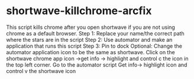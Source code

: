 # shortwave-killchrome-arcfix
This script kills chrome after you open shortwave if you are not using chrome as a default browser.
Step 1: Replace your name/the correct path where the stars are in the script
Step 2: Use automator and make an application that runs this script
Step 3: Pin to dock
Optional: Change the automator application icon to be the same as shortwave. Click on the shortwave chrome app icon ->get info -> highlight and control c the icon in the top left corner. Go to the automator script Get info-> highlight icon and control v the shortwave icon
